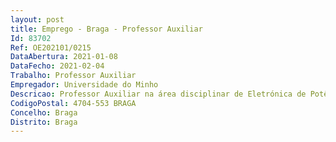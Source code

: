 ```yaml
--- 
layout: post
title: Emprego - Braga - Professor Auxiliar
Id: 83702
Ref: OE202101/0215
DataAbertura: 2021-01-08
DataFecho: 2021-02-04
Trabalho: Professor Auxiliar
Empregador: Universidade do Minho
Descricao: Professor Auxiliar na área disciplinar de Eletrónica de Potência e Energia.
CodigoPostal: 4704-553 BRAGA
Concelho: Braga
Distrito: Braga
--- 
```

